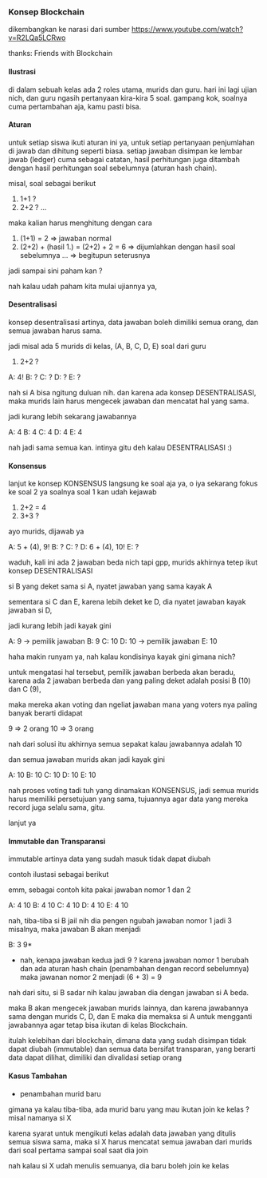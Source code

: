 ### Konsep Blockchain
dikembangkan ke narasi dari sumber
https://www.youtube.com/watch?v=R2LQa5LCRwo

thanks: 
Friends with Blockchain

#### Ilustrasi
di dalam sebuah kelas ada 2 roles utama, murids dan guru.
hari ini lagi ujian nich, dan guru ngasih pertanyaan kira-kira 5 soal.
gampang kok, soalnya cuma pertambahan aja, kamu pasti bisa.

#### Aturan
untuk setiap siswa ikuti aturan ini ya,
untuk setiap pertanyaan penjumlahan di jawab dan dihitung seperti biasa.
setiap jawaban disimpan ke lembar jawab (ledger)
cuma sebagai catatan, hasil perhitungan juga ditambah dengan hasil perhitungan soal sebelumnya (aturan hash chain).

misal, soal sebagai berikut
1. 1+1 ?
2. 2+2 ?
...

maka kalian harus menghitung dengan cara
1. (1+1) = 2 => jawaban normal
2. (2+2) + (hasil 1.) = (2+2) + 2 = 6 => dijumlahkan dengan hasil soal sebelumnya
... => begitupun seterusnya

jadi sampai sini paham kan ?

nah kalau udah paham kita mulai ujiannya ya,

#### Desentralisasi
konsep desentralisasi artinya,
data jawaban boleh dimiliki semua orang, dan semua jawaban harus sama.

jadi misal ada 5 murids di kelas, (A, B, C, D, E)
soal dari guru
1. 2+2 ?

A: 4!
B: ?
C: ?
D: ?
E: ?

nah si A bisa ngitung duluan nih.
dan karena ada konsep DESENTRALISASI,
maka murids lain harus mengecek jawaban dan mencatat hal yang sama.

jadi kurang lebih sekarang jawabannya

A: 4
B: 4
C: 4
D: 4
E: 4

nah jadi sama semua kan.
intinya gitu deh kalau DESENTRALISASI :)

#### Konsensus
lanjut ke konsep KONSENSUS
langsung ke soal aja ya,
o iya sekarang fokus ke soal 2 ya
soalnya soal 1 kan udah kejawab

1. 2+2 = 4
2. 3+3 ?

ayo murids, dijawab ya

A: 5 + (4), 9!
B: ?
C: ?
D: 6 + (4), 10!
E: ?

waduh, kali ini ada 2 jawaban beda nich
tapi gpp, murids akhirnya tetep ikut konsep DESENTRALISASI

si B yang deket sama si A,
nyatet jawaban yang sama kayak A

sementara si C dan E,
karena lebih deket ke D,
dia nyatet jawaban kayak jawaban si D,

jadi kurang lebih jadi kayak gini

A: 9	->	pemilik jawaban
B: 9
C: 10
D: 10	->	pemilik jawaban
E: 10

haha makin runyam ya,
nah kalau kondisinya kayak gini gimana nich?

untuk mengatasi hal tersebut,
pemilik jawaban berbeda akan beradu,
karena ada 2 jawaban berbeda dan yang paling deket adalah
posisi B (10) dan C (9),

maka mereka akan voting
dan ngeliat jawaban mana yang voters nya paling banyak
berarti didapat

9	=>	2 orang
10	=>	3 orang

nah dari solusi itu akhirnya semua sepakat
kalau jawabannya adalah 10

dan semua jawaban murids akan jadi kayak gini

A: 10
B: 10
C: 10
D: 10
E: 10

nah proses voting tadi tuh yang dinamakan KONSENSUS,
jadi semua murids harus memiliki persetujuan yang sama,
tujuannya agar data yang mereka record juga selalu sama,
gitu.

lanjut ya

#### Immutable dan Transparansi
immutable artinya
data yang sudah masuk tidak dapat diubah

contoh ilustasi sebagai berikut

emm, sebagai contoh
kita pakai jawaban nomor 1 dan 2

A:	4
	10
B:	4
	10
C:	4
	10
D:	4
	10
E:	4
	10

nah, tiba-tiba si B jail nih
dia pengen ngubah jawaban nomor 1 jadi 3 misalnya,
maka jawaban B akan menjadi

B:	3
	9*

* nah, kenapa jawaban kedua jadi 9 ?
karena jawaban nomor 1 berubah
dan ada aturan hash chain (penambahan dengan record sebelumnya)
maka jawanan nomor 2 menjadi (6 + 3) = 9

nah dari situ,
si B sadar nih kalau jawaban dia dengan jawaban si A beda.

maka B akan mengecek jawaban murids lainnya,
dan karena jawabannya sama dengan murids C, D, dan E
maka dia memaksa si A untuk mengganti jawabannya
agar tetap bisa ikutan di kelas Blockchain.

itulah kelebihan dari blockchain,
dimana data yang sudah disimpan tidak dapat diubah (immutable)
dan semua data bersifat transparan,
yang berarti data dapat dilihat, dimiliki dan divalidasi setiap orang

#### Kasus Tambahan

- penambahan murid baru

gimana ya kalau tiba-tiba,
ada murid baru yang mau ikutan join ke kelas ?
misal namanya si X

karena syarat untuk mengikuti kelas adalah
data jawaban yang ditulis semua siswa sama,
maka si X harus mencatat semua jawaban dari murids
dari soal pertama sampai soal saat dia join

nah kalau si X udah menulis semuanya,
dia baru boleh join ke kelas